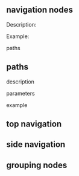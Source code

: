 ## navigation nodes

Description: 

Example: 

paths 

## paths  

description

parameters 

example

## top navigation

## side navigation 

## grouping nodes